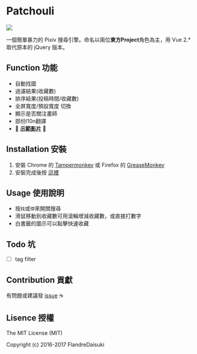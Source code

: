 # Patchouli

![](http://i.imgur.com/VwoYc5w.png)

一個簡單暴力的 Pixiv 搜尋引擎。命名以兩位**東方Project**角色為主，用 Vue 2.* 取代原本的 jQuery 版本。

## Function 功能
- 自動找圖
- 過濾結果(收藏數)
- 排序結果(投稿時間/收藏數)
- 全屏寬度/預設寬度 切換
- 顯示是否關注畫師
- 部份l10n翻譯
- :beginner: **[示範影片](https://youtu.be/lF5OMB7RP_Y)** :beginner:

## Installation 安裝
1. 安裝 Chrome 的 [Tampermonkey](https://chrome.google.com/webstore/detail/tampermonkey/dhdgffkkebhmkfjojejmpbldmpobfkfo) 或 Firefox 的 [GreaseMonkey](https://addons.mozilla.org/zh-tw/firefox/addon/greasemonkey/)
2. 安裝完成後按 [這裡](https://raw.githubusercontent.com/FlandreDaisuki/Patchouli/master/Patchouli.user.js)

## Usage 使用說明
- 按`找`或`停`來開關搜尋
- 滑鼠移動到收藏數可用滾輪增減收藏數，或直接打數字
- 白書籤的圖示可以點擊快速收藏

## Todo 坑
- [ ] tag filter

## Contribution 貢獻
有問題或建議發 [issue](https://github.com/FlandreDaisuki/Patchouli/issues) :coffee:

## Lisence 授權
The MIT License (MIT)

Copyright (c) 2016-2017 FlandreDaisuki
